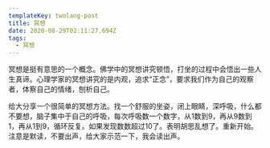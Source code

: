 ```yaml
---
templateKey: twolang-post
title: 冥想
date: 2020-08-29T02:11:27.694Z
tags:
  - 冥想
---
```

冥想是挺有意思的一个概念。佛学中的冥想讲究顿悟，打坐的过程中会悟出一些人生真谛。心理学家的冥想讲究的是内观，追求“正念”，要求我们作为自己的观察者，体察自己的情绪，刨析自己。

给大分享一个很简单的冥想方法。找一个舒服的坐姿，闭上眼睛，深呼吸，什么都不要想，脑子集中于自己的呼吸，每次呼吸数一个数字，从1数到9，再从9数到1，再从1到9，循环反复。如果发现数数超过10了。表明胡思乱想了。重新开始。注意是默读，不要出声，给大家示范一下，我会读出声。